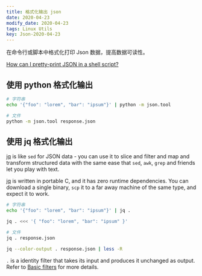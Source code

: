```yaml
---
title: 格式化输出 json
date: 2020-04-23
modify_date: 2020-04-23
tags: Linux Utils
key: Json-2020-04-23
---
```


在命令行或脚本中格式化打印 Json 数据，提高数据可读性。

<!--more-->

[How can I pretty-print JSON in a shell script?](https://stackoverflow.com/questions/352098/how-can-i-pretty-print-json-in-a-shell-script)

## 使用 python 格式化输出

```zsh
# 字符串
echo '{"foo": "lorem", "bar": "ipsum"}' | python -m json.tool

# 文件
python -m json.tool response.json
```

## 使用 jq 格式化输出

[jq][jq] is like `sed` for JSON data - you can use it to slice and filter and map and transform structured data with the same ease that `sed`, `awk`, `grep` and friends let you play with text.

[jq][jq] is written in portable C, and it has zero runtime dependencies. You can download a single binary, `scp` it to a far away machine of the same type, and expect it to work.

```zsh
# 字符串
echo '{"foo": "lorem", "bar": "ipsum"}' | jq .

jq . <<< '{ "foo": "lorem", "bar": "ipsum" }'

# 文件
jq . response.json

jq --color-output . response.json | less -R
```

`.` is a identity filter that takes its input and produces it unchanged as output. Refer to [Basic filters][Basic filters] for more details.

[jq]:https://stedolan.github.io/jq/
[Basic filters]:https://stedolan.github.io/jq/manual/#Basicfilters